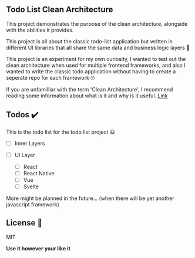 ## Todo List Clean Architecture
This project demonstrates the purpose of the clean architecture, 
alongside with the abilities it provides.

This project is all about the classic todo-list application 
but written in different UI libraries that all share the same
data and business logic layers 🤩

This project is an experiment for my own curiosity, I wanted to test out the clean architecture
when used for multiple frontend frameworks, and also I wanted to write the classic 
todo application without having to create a seperate repo for each framework 🙄

If you are unfamilliar with the term 'Clean Architecture', I recommend reading
some information about what is it and why is it useful. [Link](https://www.techtarget.com/whatis/definition/clean-architecture)

## Todos ✔️
This is the todo list for the todo list project 😃

 - [ ] Inner Layers
 - [ ] UI Layer
 
    - [ ] React
    - [ ] React Native
    - [ ] Vue
    - [ ] Svelte

More might be planned in the future... (when there will be yet another javascript framework)

## License 📝

MIT

**Use it however your like it**
